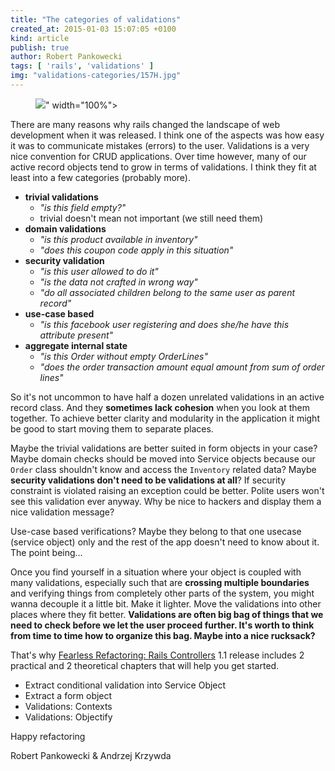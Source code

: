 ```yaml
---
title: "The categories of validations"
created_at: 2015-01-03 15:07:05 +0100
kind: article
publish: true
author: Robert Pankowecki
tags: [ 'rails', 'validations' ]
img: "validations-categories/157H.jpg"
---
```


<p>
  <figure>
    <img src="<%= src_fit("validations-categories/157H.jpg") %>" width="100%">
  </figure>
</p>

There are many reasons why rails changed the landscape of web development when it was released.
I think one of the aspects was how easy it was to communicate mistakes (errors) to the user.
Validations is a very nice convention for CRUD applications. Over time however, many of our active
record objects tend to grow in terms of validations. I think they fit at least into a few
categories (probably more).

<!-- more -->

* **trivial validations**
    * _"is this field empty?"_
    * trivial doesn't mean not important (we still need them)
* **domain validations**
    * _"is this product available in inventory"_
    * _"does this coupon code apply in this situation"_
* **security validation**
   * _"is this user allowed to do it"_
   * _"is the data not crafted in wrong way"_
   * _"do all associated children belong to the same user as parent record"_
* **use-case based**
   * _"is this facebook user registering and does she/he have this attribute present"_
* **aggregate internal state**
    * _"is this Order without empty OrderLines"_
    * _"does the order transaction amount equal amount from sum of order lines"_

So it's not uncommon to have half a dozen unrelated validations in an active record class. And they **sometimes lack cohesion** when you look at them together. To achieve better clarity and modularity in the application it might be good to start moving them to separate places.

Maybe the trivial validations are better suited in form objects in your case? Maybe domain checks should be moved into Service objects because our `Order` class shouldn't know and access the `Inventory` related data? Maybe **security validations don't need to be validations at all**? If security constraint is violated raising an exception could be better. Polite users won't see this validation ever anyway. Why be nice to hackers and display them a nice validation message?

Use-case based verifications? Maybe they belong to that one usecase (service object) only and the rest of the app doesn't need to know about it. The point being...

Once you find yourself in a situation where your object is coupled with many validations, especially such that are **crossing multiple boundaries** and verifying things from completely other parts of the system, you might wanna decouple it a little bit. Make it lighter. Move the validations into other places where they fit better. **Validations are often big bag of things that we need to check before we let the user proceed further. It's worth to think from time to time how to organize this bag. Maybe into a nice rucksack?**

That's why [Fearless Refactoring: Rails Controllers](http://rails-refactoring.com/) 1.1 release includes 2 practical and 2 theoretical chapters that will help you get started.

* Extract conditional validation into Service Object
* Extract a form object
* Validations: Contexts
* Validations: Objectify

Happy refactoring

Robert Pankowecki & Andrzej Krzywda
